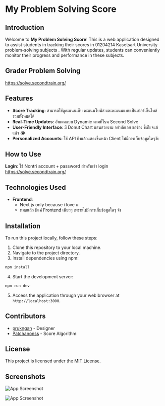 # My Problem Solving Score

## Introduction

Welcome to **My Problem Solving Score**! This is a web application designed to assist students in tracking their scores in 01204214 Kasetsart University problem-solving subjects . With regular updates, students can conveniently monitor their progress and performance in these subjects.

## Grader Problem Solving
https://solve.secondtrain.org/

## Features

- **Score Tracking**: สามารถใช้ดูคะแนนเก็บ คะแนนโบนัส และคะแนนแบบเป็นเปอร์เซ็นไทล์รวมทั้งหมดได้
- **Real-Time Updates**: อัพเดตแบบ Dynamic ตามที่ใsน Second Solve 
- **User-Friendly Interface**: มี Donut Chart แสนสวยงาม อย่าบัคเลย ขอร้อง ขี้เกียจแก้แล้ว 😭
- **Personalized Accounts**: ใช้ API ยิงแล้วแสดงขึ้นหน้า Client ไม่มีการเก็บข้อมูลใดๆงับ

## How to Use

**Login**: ใช้ Nontri account + password สำหรับเข้า login https://solve.secondtrain.org/ 


## Technologies Used

- **Frontend**:
  - Next js only because i love u
  - หมดแล้ว มีแค่ Frontend เพียวๆ เพราะไม่มีการเก็บข้อมูลใดๆ จ้า

## Installation

To run this project locally, follow these steps:

1. Clone this repository to your local machine.
2. Navigate to the project directory.
3. Install dependencies using npm:

```bash
npm install
```

4. Start the development server:

```bash
npm run dev
```

5. Access the application through your web browser at `http://localhost:3000`.

## Contributors

- [prukngan](https://github.com/prukngan) - Designer
- [Patchanonss](https://github.com/Patchanonss) - Score Algorithm

## License

This project is licensed under the [MIT License](LICENSE).
## Screenshots

![App Screenshot](https://cdn.discordapp.com/attachments/900631639288324109/1200478149226541097/image.png?ex=65c65366&is=65b3de66&hm=d10d11bafebe82f9a73d1aa973db767d179386236b232271cb25d0b7bf20db25&)

![App Screenshot](https://cdn.discordapp.com/attachments/900631639288324109/1200478838761738442/image.png?ex=65c6540a&is=65b3df0a&hm=0c144342e9148475c34110859edc90b58407b4f11cf14f67da89a00352dbaf89&)

